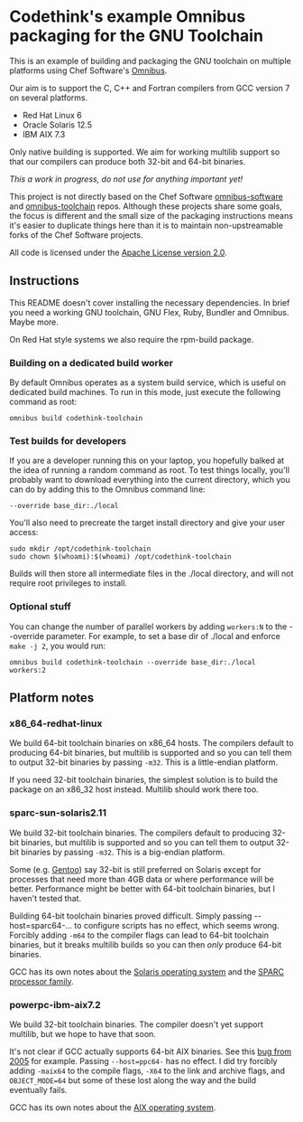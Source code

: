 # Codethink's example Omnibus packaging for the GNU Toolchain

This is an example of building and packaging the GNU toolchain on multiple
platforms using Chef Software's [Omnibus](https://github.com/chef/omnibus/).

Our aim is to support the C, C++ and Fortran compilers from GCC version 7 on
several platforms.

  * Red Hat Linux 6
  * Oracle Solaris 12.5
  * IBM AIX 7.3

Only native building is supported. We aim for working multilib support so
that our compilers can produce both 32-bit and 64-bit binaries.

*This a work in progress, do not use for anything important yet!*

This project is not directly based on the Chef Software
[omnibus-software](https://github.com/chef/omnibus-software)
and [omnibus-toolchain](https://github.com/chef/omnibus-toolchain)
repos. Although these projects share some goals, the focus is different
and the small size of the packaging instructions means it's easier to
duplicate things here than it is to maintain non-upstreamable forks of
the Chef Software projects.

All code is licensed under the
[Apache License version 2.0](https://www.apache.org/licenses/LICENSE-2.0).

## Instructions

This README doesn't cover installing the necessary dependencies. In brief
you need a working GNU toolchain, GNU Flex, Ruby, Bundler and Omnibus. Maybe
more.

On Red Hat style systems we also require the rpm-build package.

### Building on a dedicated build worker

By default Omnibus operates as a system build service, which is useful on
dedicated build machines. To run in this mode, just execute the following
command as root:

    omnibus build codethink-toolchain

### Test builds for developers

If you are a developer running this on your laptop, you hopefully balked
at the idea of running a random command as root. To test things locally,
you'll probably want to download everything into the current directory,
which you can do by adding this to the Omnibus command line:

    --override base_dir:./local

You'll also need to precreate the target install directory and give your
user access:

    sudo mkdir /opt/codethink-toolchain
    sudo chown $(whoami):$(whoami) /opt/codethink-toolchain

Builds will then store all intermediate files in the ./local directory, and
will not require root privileges to install.

### Optional stuff

You can change the number of parallel workers by adding `workers:N` to the
--override parameter. For example, to set a base dir of ./local and enforce
`make -j 2`, you would run:

    omnibus build codethink-toolchain --override base_dir:./local workers:2

## Platform notes

### x86_64-redhat-linux

We build 64-bit toolchain binaries on x86_64 hosts. The compilers default to
producing 64-bit binaries, but multilib is supported and so you can tell them
to output 32-bit binaries by passing `-m32`. This is a little-endian platform.

If you need 32-bit toolchain binaries, the simplest solution is to build the
package on an x86_32 host instead. Multilib should work there too.

### sparc-sun-solaris2.11

We build 32-bit toolchain binaries. The compilers default to producing 32-bit
binaries, but multilib is supported and so you can tell them to output 32-bit
binaries by passing `-m32`. This is a big-endian platform.

Some (e.g. [Gentoo](https://wiki.gentoo.org/wiki/Sparc/Multilib)) say 32-bit is
still preferred on Solaris except for processes that need more than 4GB data or
where performance will be better. Performance might be better with 64-bit
toolchain binaries, but I haven't tested that.

Building 64-bit toolchain binaries proved difficult. Simply passing
--host=sparc64-... to configure scripts has no effect, which seems wrong.
Forcibly adding `-m64` to the compiler flags can lead to 64-bit toolchain
binaries, but it breaks multilib builds so you can then *only* produce 64-bit
binaries.

GCC has its own notes about the
[Solaris operating system](https://gcc.gnu.org/install/specific.html#x-x-solaris2)
and the [SPARC processor family](https://gcc.gnu.org/install/specific.html#sparc-x-x).

### powerpc-ibm-aix7.2

We build 32-bit toolchain binaries. The compiler doesn't yet support multilib,
but we hope to have that soon.

It's not clear if GCC actually supports 64-bit AIX binaries.
See this [bug from 2005](https://gcc.gnu.org/bugzilla/show_bug.cgi?id=25119)
for example. Passing `--host=ppc64-` has no effect. I did try forcibly adding
`-maix64` to the compile flags, `-X64` to the link and archive flags, and
`OBJECT_MODE=64` but some of these lost along the way and the build eventually
fails.

GCC has its own notes about the [AIX operating
system](https://gcc.gnu.org/install/specific.html#x-ibm-aix).

